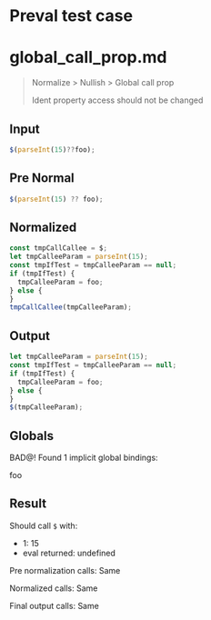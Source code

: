 # Preval test case

# global_call_prop.md

> Normalize > Nullish > Global call prop
>
> Ident property access should not be changed

## Input

`````js filename=intro
$(parseInt(15)??foo);
`````

## Pre Normal

`````js filename=intro
$(parseInt(15) ?? foo);
`````

## Normalized

`````js filename=intro
const tmpCallCallee = $;
let tmpCalleeParam = parseInt(15);
const tmpIfTest = tmpCalleeParam == null;
if (tmpIfTest) {
  tmpCalleeParam = foo;
} else {
}
tmpCallCallee(tmpCalleeParam);
`````

## Output

`````js filename=intro
let tmpCalleeParam = parseInt(15);
const tmpIfTest = tmpCalleeParam == null;
if (tmpIfTest) {
  tmpCalleeParam = foo;
} else {
}
$(tmpCalleeParam);
`````

## Globals

BAD@! Found 1 implicit global bindings:

foo

## Result

Should call `$` with:
 - 1: 15
 - eval returned: undefined

Pre normalization calls: Same

Normalized calls: Same

Final output calls: Same
